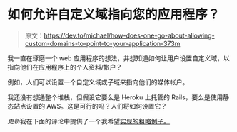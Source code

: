 # 如何允许自定义域指向您的应用程序？

> 原文：<https://dev.to/michael/how-does-one-go-about-allowing-custom-domains-to-point-to-your-application-373m>

我一直在琢磨一个 web 应用程序的想法，并想知道如何让用户设置自定义域，以指向他们在应用程序上的个人资料/帐户？

例如，人们可以设置一个自定义域或子域来指向他们的媒体帐户。

我还没有想通整个堆栈，但假设它要么是 Heroku 上托管的 Rails，要么是使用静态站点设置的 AWS。这是可行的吗？人们将如何设置它？

*更新*我在下面的评论中提供了一个我希望[实现的粗略例子。](https://dev.to/michael/comment/abf0)